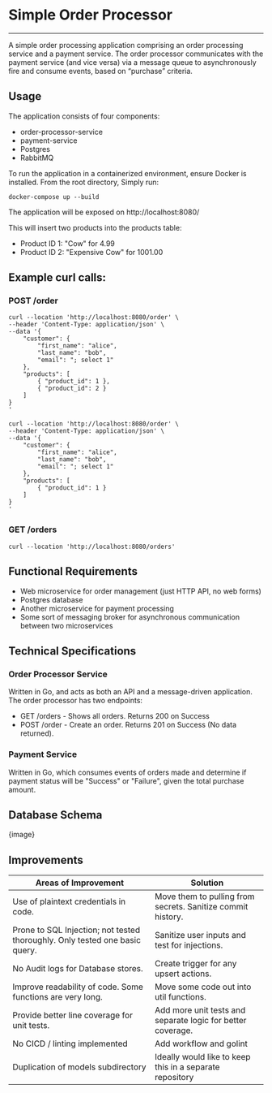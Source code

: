 # Simple Order Processor
---
A simple order processing application comprising an order processing service and a payment service. The order processor communicates with the payment service (and vice versa) via a message queue to asynchronously fire and consume events, based on “purchase” criteria.

## Usage
The application consists of four components:
* order-processor-service
* payment-service
* Postgres
* RabbitMQ

To run the application in a containerized environment, ensure Docker is installed. From the root directory, Simply run:
```
docker-compose up --build
```

The application will be exposed on http://localhost:8080/

This will insert two products into the products table:
* Product ID 1: "Cow" for 4.99
* Product ID 2: "Expensive Cow" for 1001.00

## Example curl calls:
### POST /order
```
curl --location 'http://localhost:8080/order' \
--header 'Content-Type: application/json' \
--data '{
    "customer": {
        "first_name": "alice",
        "last_name": "bob",
        "email": "; select 1"
    },
    "products": [
        { "product_id": 1 },
        { "product_id": 2 }
    ]
}
'

curl --location 'http://localhost:8080/order' \
--header 'Content-Type: application/json' \
--data '{
    "customer": {
        "first_name": "alice",
        "last_name": "bob",
        "email": "; select 1"
    },
    "products": [
        { "product_id": 1 }
    ]
}
'
```

### GET /orders
```
curl --location 'http://localhost:8080/orders'
```

## Functional Requirements

- Web microservice for order management (just HTTP API, no web forms)
- Postgres database
- Another microservice for payment processing
- Some sort of messaging broker for asynchronous communication between two microservices

## Technical Specifications

### Order Processor Service
Written in Go, and acts as both an API and a message-driven application. The order processor has two endpoints:
* GET /orders - Shows all orders. Returns 200 on Success
* POST /order - Create an order. Returns 201 on Success (No data returned).

### Payment Service
Written in Go, which consumes events of orders made and determine if payment status will be "Success" or "Failure", given the total purchase amount.

## Database Schema

{image}

## Improvements

| Areas of Improvement | Solution |
|----------------------|----------|
| Use of plaintext credentials in code. | Move them to pulling from secrets. Sanitize commit history. |
| Prone to SQL Injection; not tested thoroughly. Only tested one basic query. | Sanitize user inputs and test for injections. |
| No Audit logs for Database stores. | Create trigger for any upsert actions. |
| Improve readability of code. Some functions are very long. | Move some code out into util functions. |
| Provide better line coverage for unit tests. | Add more unit tests and separate logic for better coverage. |
| No CICD / linting implemented | Add workflow and golint |
| Duplication of models subdirectory | Ideally would like to keep this in a separate repository |